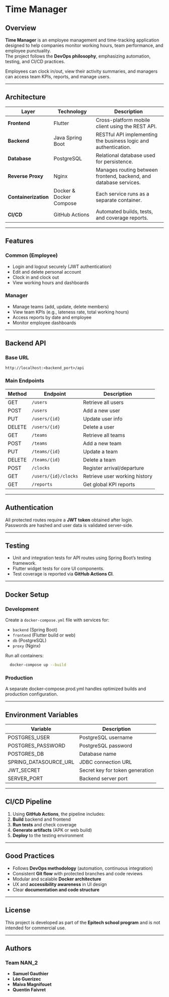 # Time Manager

## Overview
**Time Manager** is an employee management and time-tracking application designed to help companies monitor working hours, team performance, and employee punctuality.  
The project follows the **DevOps philosophy**, emphasizing automation, testing, and CI/CD practices.

Employees can clock in/out, view their activity summaries, and managers can access team KPIs, reports, and manage users.

---

## Architecture

| Layer | Technology | Description |
|-------|-------------|-------------|
| **Frontend** | Flutter | Cross-platform mobile client using the REST API. |
| **Backend** | Java Spring Boot | RESTful API implementing the business logic and authentication. |
| **Database** | PostgreSQL | Relational database used for persistence. |
| **Reverse Proxy** | Nginx | Manages routing between frontend, backend, and database services. |
| **Containerization** | Docker & Docker Compose | Each service runs as a separate container. |
| **CI/CD** | GitHub Actions | Automated builds, tests, and coverage reports. |

---

## Features

### Common (Employee)
- Login and logout securely (JWT authentication)
- Edit and delete personal account
- Clock in and clock out
- View working hours and dashboards

### Manager
- Manage teams (add, update, delete members)
- View team KPIs (e.g., lateness rate, total working hours)
- Access reports by date and employee
- Monitor employee dashboards

---

## Backend API

### Base URL
```http://localhost:<backend_port>/api```

### Main Endpoints
| Method | Endpoint | Description |
|--------|-----------|-------------|
| GET | `/users` | Retrieve all users |
| POST | `/users` | Add a new user |
| PUT | `/users/{id}` | Update user info |
| DELETE | `/users/{id}` | Delete a user |
| GET | `/teams` | Retrieve all teams |
| POST | `/teams` | Add a new team |
| PUT | `/teams/{id}` | Update a team |
| DELETE | `/teams/{id}` | Delete a team |
| POST | `/clocks` | Register arrival/departure |
| GET | `/users/{id}/clocks` | Retrieve user working history |
| GET | `/reports` | Get global KPI reports |

---

## Authentication
All protected routes require a **JWT token** obtained after login.  
Passwords are hashed and user data is validated server-side.

---

## Testing
- Unit and integration tests for API routes using Spring Boot’s testing framework.
- Flutter widget tests for core UI components.
- Test coverage is reported via **GitHub Actions CI**.

---

## Docker Setup

### Development
Create a `docker-compose.yml` file with services for:
- `backend` (Spring Boot)
- `frontend` (Flutter build or web)
- `db` (PostgreSQL)
- `proxy` (Nginx)

Run all containers:
```bash
  docker-compose up --build
```

### Production

A separate docker-compose.prod.yml handles optimized builds and production configuration.

---

## Environment Variables
| Variable | Description |
|----------|-------------|
|POSTGRES_USER | PostgreSQL username |
|POSTGRES_PASSWORD | PostgreSQL password |
|POSTGRES_DB | Database name |
|SPRING_DATASOURCE_URL | JDBC connection URL |
|JWT_SECRET | Secret key for token generation |
|SERVER_PORT | Backend server port |

---

## CI/CD Pipeline

1. Using **GitHub Actions**, the pipeline includes:
2. **Build** backend and frontend
3. **Run tests** and check coverage
4. **Generate artifacts** (APK or web build)
5. **Deploy** to the testing environment

---

## Good Practices

- Follows **DevOps methodology** (automation, continuous integration)
- Consistent **Git flow** with protected branches and code reviews
- Modular and scalable **Docker architecture**
- UX and **accessibility awareness** in UI design
- Clear **documentation and code structure**

---

## License

This project is developed as part of the **Epitech school program** and is not intended for commercial use.

---

## Authors

### **Team NAN_2**

- **Samuel Gauthier**
- **Léo Guerizec**
- **Maiva Magnifouet**
- **Quentin Faivret**
